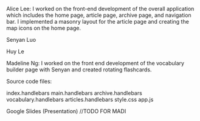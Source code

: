 Alice Lee: I worked on the front-end development of the overall application which includes the home page, 
article page, archive page, and navigation bar. I implemented a masonry layout for the article page 
and creating the map icons on the home page. 

Senyan Luo

Huy Le

Madeline Ng: I worked on the front end development of the vocabulary builder page with Senyan and created rotating flashcards. 

Source code files: 

index.handlebars
main.handlebars 
archive.handlebars
vocabulary.handlebars
articles.handlebars
style.css
app.js

Google Slides (Presentation) 
//TODO FOR MADI
